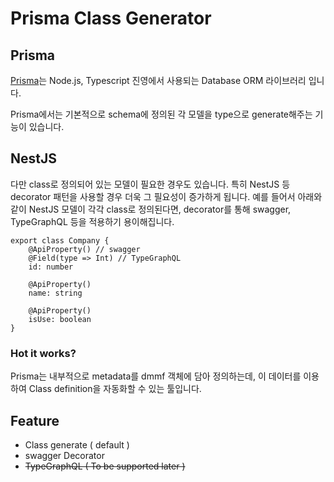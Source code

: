 # Prisma Class Generator

## Prisma

[Prisma](~https://www.prisma.io/~)는 Node.js, Typescript 진영에서 사용되는 Database ORM 라이브러리 입니다.

Prisma에서는 기본적으로 schema에 정의된 각 모델을 type으로 generate해주는 기능이 있습니다.

## NestJS

다만 class로 정의되어 있는 모델이 필요한 경우도 있습니다. 특히 NestJS 등 decorator 패턴을 사용할 경우 더욱 그 필요성이 증가하게 됩니다.
예를 들어서 아래와 같이 NestJS 모델이 각각 class로 정의된다면, decorator를 통해 swagger, TypeGraphQL 등을 적용하기 용이해집니다.

```
export class Company {
    @ApiProperty() // swagger
    @Field(type => Int) // TypeGraphQL
    id: number

    @ApiProperty()
    name: string

    @ApiProperty()
    isUse: boolean
}
```

### Hot it works?

Prisma는 내부적으로 metadata를 dmmf 객체에 담아 정의하는데, 이 데이터를 이용하여 Class definition을 자동화할 수 있는 툴입니다.

## Feature

- Class generate ( default )
- swagger Decorator
- ~~TypeGraphQL ( To be supported later )~~
